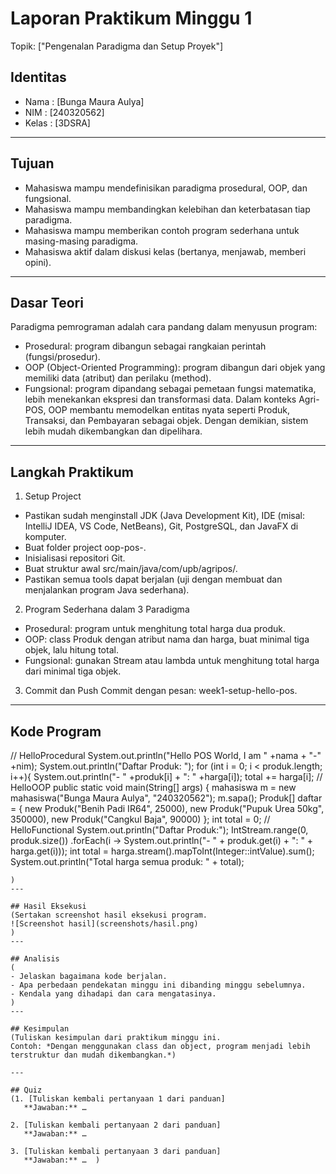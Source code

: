 # Laporan Praktikum Minggu 1
Topik: ["Pengenalan Paradigma dan Setup Proyek"]

## Identitas
- Nama  : [Bunga Maura Aulya]
- NIM   : [240320562]
- Kelas : [3DSRA]

---

## Tujuan
- Mahasiswa mampu mendefinisikan paradigma prosedural, OOP, dan fungsional.
- Mahasiswa mampu membandingkan kelebihan dan keterbatasan tiap paradigma.
- Mahasiswa mampu memberikan contoh program sederhana untuk masing-masing paradigma.
- Mahasiswa aktif dalam diskusi kelas (bertanya, menjawab, memberi opini).

---

## Dasar Teori
Paradigma pemrograman adalah cara pandang dalam menyusun program:
- Prosedural: program dibangun sebagai rangkaian perintah (fungsi/prosedur).
- OOP (Object-Oriented Programming): program dibangun dari objek yang memiliki data (atribut) dan perilaku (method).
- Fungsional: program dipandang sebagai pemetaan fungsi matematika, lebih menekankan ekspresi dan transformasi data.
Dalam konteks Agri-POS, OOP membantu memodelkan entitas nyata seperti Produk, Transaksi, dan Pembayaran sebagai objek. Dengan demikian, sistem lebih mudah dikembangkan dan dipelihara.

---

## Langkah Praktikum
1. Setup Project
- Pastikan sudah menginstall JDK (Java Development Kit), IDE (misal: IntelliJ IDEA, VS Code, NetBeans), Git, PostgreSQL, dan JavaFX di komputer.
- Buat folder project oop-pos-<nim>.
- Inisialisasi repositori Git.
- Buat struktur awal src/main/java/com/upb/agripos/.
- Pastikan semua tools dapat berjalan (uji dengan membuat dan menjalankan program Java sederhana).

2. Program Sederhana dalam 3 Paradigma
- Prosedural: program untuk menghitung total harga dua produk.
- OOP: class Produk dengan atribut nama dan harga, buat minimal tiga objek, lalu hitung total.
- Fungsional: gunakan Stream atau lambda untuk menghitung total harga dari minimal tiga objek.

3. Commit dan Push
Commit dengan pesan: week1-setup-hello-pos.

---

## Kode Program
// HelloProcedural
  System.out.println("Hello POS World, I am " +nama + "-" +nim);
        System.out.println("Daftar Produk: ");
        for (int i = 0; i < produk.length; i++){
            System.out.println("- " +produk[i] + ": " +harga[i]);
            total += harga[i];
// HelloOOP
  public static void main(String[] args) {
        mahasiswa m = new mahasiswa("Bunga Maura Aulya", "240320562");
        m.sapa();
        Produk[] daftar = {
         new Produk("Benih Padi IR64", 25000),
         new Produk("Pupuk Urea 50kg", 350000),
         new Produk("Cangkul Baja", 90000)
        };
        int total = 0;
// HelloFunctional
 System.out.println("Daftar Produk:");
        IntStream.range(0, produk.size())
            .forEach(i -> System.out.println("- " + produk.get(i) + ": " + harga.get(i)));
        int total = harga.stream().mapToInt(Integer::intValue).sum();
        System.out.println("Total harga semua produk: " + total);

```
)
---

## Hasil Eksekusi
(Sertakan screenshot hasil eksekusi program.  
![Screenshot hasil](screenshots/hasil.png)
)
---

## Analisis
(
- Jelaskan bagaimana kode berjalan.  
- Apa perbedaan pendekatan minggu ini dibanding minggu sebelumnya.  
- Kendala yang dihadapi dan cara mengatasinya.  
)
---

## Kesimpulan
(Tuliskan kesimpulan dari praktikum minggu ini.  
Contoh: *Dengan menggunakan class dan object, program menjadi lebih terstruktur dan mudah dikembangkan.*)

---

## Quiz
(1. [Tuliskan kembali pertanyaan 1 dari panduan]  
   **Jawaban:** …  

2. [Tuliskan kembali pertanyaan 2 dari panduan]  
   **Jawaban:** …  

3. [Tuliskan kembali pertanyaan 3 dari panduan]  
   **Jawaban:** …  )
